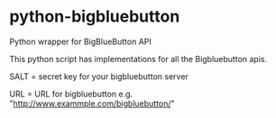# python-bigbluebutton
Python wrapper for BigBlueButton API

This python script has implementations for all the Bigbluebutton apis.

SALT = secret key for your bigbluebutton server

URL = URL for bigbluebutton e.g. "http://www.exammple.com/bigbluebutton/"
